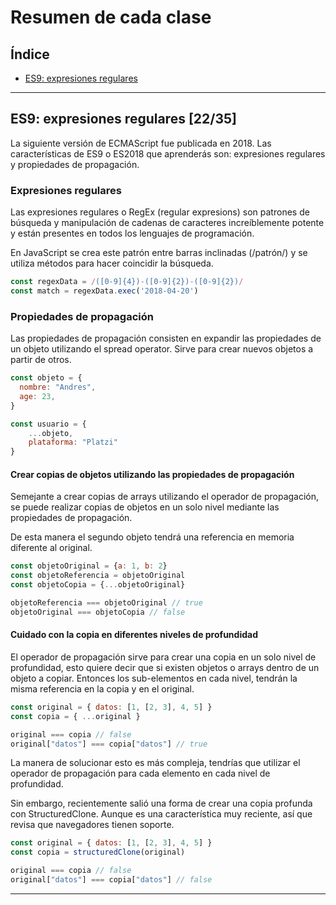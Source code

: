 # Resumen de cada clase

## Índice
* [ES9: expresiones regulares](#id1)

------------

## ES9: expresiones regulares [22/35]<a name="id1"></a>
La siguiente versión de ECMAScript fue publicada en 2018. Las características de ES9 o ES2018 que aprenderás son: expresiones regulares y propiedades de propagación.

### Expresiones regulares
Las expresiones regulares o RegEx (regular expresions) son patrones de búsqueda y manipulación de cadenas de caracteres increíblemente potente y están presentes en todos los lenguajes de programación.

En JavaScript se crea este patrón entre barras inclinadas (/patrón/) y se utiliza métodos para hacer coincidir la búsqueda.
````javascript
const regexData = /([0-9]{4})-([0-9]{2})-([0-9]{2})/
const match = regexData.exec('2018-04-20')
````

### Propiedades de propagación
Las propiedades de propagación consisten en expandir las propiedades de un objeto utilizando el spread operator. Sirve para crear nuevos objetos a partir de otros.
````javascript
const objeto = {
  nombre: "Andres",
  age: 23,
}

const usuario = {
    ...objeto,
    plataforma: "Platzi"
}
````
#### Crear copias de objetos utilizando las propiedades de propagación
Semejante a crear copias de arrays utilizando el operador de propagación, se puede realizar copias de objetos en un solo nivel mediante las propiedades de propagación.

De esta manera el segundo objeto tendrá una referencia en memoria diferente al original.
````javascript
const objetoOriginal = {a: 1, b: 2}
const objetoReferencia = objetoOriginal
const objetoCopia = {...objetoOriginal}

objetoReferencia === objetoOriginal // true
objetoOriginal === objetoCopia // false
````
#### Cuidado con la copia en diferentes niveles de profundidad
El operador de propagación sirve para crear una copia en un solo nivel de profundidad, esto quiere decir que si existen objetos o arrays dentro de un objeto a copiar. Entonces los sub-elementos en cada nivel, tendrán la misma referencia en la copia y en el original.
````javascript
const original = { datos: [1, [2, 3], 4, 5] }
const copia = { ...original }

original === copia // false
original["datos"] === copia["datos"] // true
````
La manera de solucionar esto es más compleja, tendrías que utilizar el operador de propagación para cada elemento en cada nivel de profundidad.

Sin embargo, recientemente salió una forma de crear una copia profunda con StructuredClone. Aunque es una característica muy reciente, así que revisa que navegadores tienen soporte.
````javascript
const original = { datos: [1, [2, 3], 4, 5] }
const copia = structuredClone(original)

original === copia // false
original["datos"] === copia["datos"] // false
````

------------